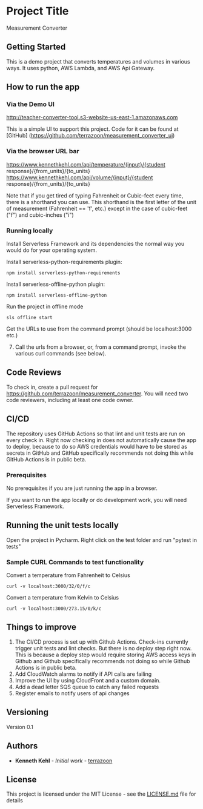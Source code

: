 # Project Title

Measurement Converter

## Getting Started

This is a demo project that converts temperatures and volumes in various ways.  It uses python, AWS Lambda, and AWS Api Gateway.

## How to run the app

### Via the Demo UI

http://teacher-converter-tool.s3-website-us-east-1.amazonaws.com

This is a simple UI to support this project.  Code for it can be found at [GitHub] (https://github.com/terrazoon/measurement_converter_ui)

### Via the browser URL bar

https://www.kennethkehl.com/api/temperature/{input}/{student response}/{from_units}/{to_units}
https://www.kennethkehl.com/api/volume/{input}/{student response}/{from_units}/{to_units}

Note that if you get tired of typing Fahrenheit or Cubic-feet every time, there is a shorthand you can use. This
shorthand is the first letter of the unit of measurement (Fahrenheit == 'f', etc.) except in the case of cubic-feet ("f")
and cubic-inches ("i")

### Running locally

Install Serverless Framework and its dependencies the normal way you would do for your operating system.

Install serverless-python-requirements plugin:

```
npm install serverless-python-requirements
```

Install serverless-offline-python plugin:

```
npm install serverless-offline-python
```

Run the project in offline mode

```
sls offline start
```

Get the URLs to use from the command prompt (should be localhost:3000 etc.)

7. Call the urls from a browser, or, from a command prompt, invoke the various curl commands (see below).


## Code Reviews

To check in, create a pull request for https://github.com/terrazoon/measurement_converter.  You will need two code reviewers, including at least one code owner.

## CI/CD

The repository uses GitHub Actions so that lint and unit tests are run on every check in.  Right now checking in
does not automatically cause the app to deploy, because to do so AWS credentials would have to be stored as secrets
in GitHub and GitHub specifically recommends not doing this while GitHub Actions is in public beta.

### Prerequisites

No prerequisites if you are just running the app in a browser.

If you want to run the app locally or do development work, you will need Serverless Framework.


## Running the unit tests locally

Open the project in Pycharm.  Right click on the test folder and run "pytest in tests"

### Sample CURL Commands to test functionality

Convert a temperature from Fahrenheit to Celsius

```
curl -v localhost:3000/32/0/f/c
```

Convert a temperature from Kelvin to Celsius

```
curl -v localhost:3000/273.15/0/k/c
```

## Things to improve

1. The CI/CD process is set up with Github Actions.  Check-ins currently trigger unit tests and lint checks.  But there is no deploy step right now.
This is because a deploy step would require storing AWS access keys in Github and Github specifically recommends not doing so while
Github Actions is in public beta. 
2. Add CloudWatch alarms to notify if API calls are failing
3. Improve the UI by using CloudFront and a custom domain.
4. Add a dead letter SQS queue to catch any failed requests
5. Register emails to notify users of api changes

## Versioning

Version 0.1

## Authors

* **Kenneth Kehl** - *Initial work* - [terrazoon](https://github.com/terrazoon)

## License

This project is licensed under the MIT License - see the [LICENSE.md](LICENSE.md) file for details

